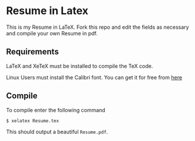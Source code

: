 Resume in Latex
===============

This is my Resume in LaTeX.
Fork this repo and edit the fields as necessary and compile your own Resume in pdf.

Requirements
------------
LaTeX and XeTeX must be installed to compile the TeX code.

Linux Users must install the Calibri font. You can get it for free from [here](http://www.fontpalace.com/font-details/Calibri/)

Compile
-------
To compile enter the following command

```bash
$ xelatex Resume.tex
```
This should output a beautiful ```Resume.pdf```.

